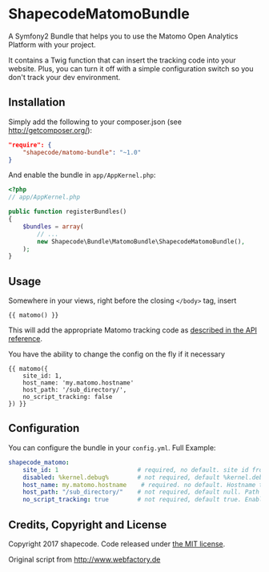 ShapecodeMatomoBundle
============

A Symfony2 Bundle that helps you to use the Matomo Open Analytics Platform with your project.

It contains a Twig function that can insert the tracking code into your website. Plus, you can turn it off with a simple configuration switch so you don't track your dev environment.


Installation
------------
Simply add the following to your composer.json (see http://getcomposer.org/):

```json
"require": {
    "shapecode/matomo-bundle": "~1.0"
}
```

And enable the bundle in `app/AppKernel.php`:

```php
<?php
// app/AppKernel.php

public function registerBundles()
{
    $bundles = array(
        // ...
        new Shapecode\Bundle\MatomoBundle\ShapecodeMatomoBundle(),
    );
}
```

Usage
-----
Somewhere in your views, right before the closing `</body>` tag, insert 

```twig
{{ matomo() }}
```
This will add the appropriate Matomo tracking code as [described in the API reference](http://developer.matomo.org/api-reference/tracking-javascript#where-can-i-find-the-matomo-tracking-code).

You have the ability to change the config on the fly if it necessary

```twig
{{ matomo({
    site_id: 1,
    host_name: 'my.matomo.hostname'
    host_path: '/sub_directory/',
    no_script_tracking: false
}) }}
```

Configuration
-------------
You can configure the bundle in your `config.yml`. Full Example:

```yaml
shapecode_matomo:
    site_id: 1                      # required, no default. site id from matomo tool
    disabled: %kernel.debug%        # not required, default %kernel.debug%. Usually, you only want to include the tracking code in a production environment
    host_name: my.matomo.hostname    # required. no default. Hostname to the matomo instance.
    host_path: "/sub_directory/"    # not required, default null. Path to the tracking script on the host.
    no_script_tracking: true        # not required, default true. Enables Image-Tracking if JavaScript is disabeld.
```

Credits, Copyright and License
------------------------------
Copyright 2017 shapecode. Code released under [the MIT license](LICENSE).

Original script from <http://www.webfactory.de>
